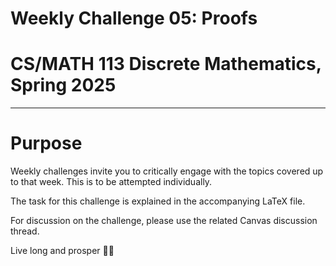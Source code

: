 # Weekly Challenge 05: Proofs
# CS/MATH 113 Discrete Mathematics, Spring 2025
***

# Purpose
Weekly challenges invite you to critically engage with the topics covered up to that week. This is to be attempted individually.

The task for this challenge is explained in the accompanying LaTeX file.

For discussion on the challenge, please use the related Canvas discussion thread.

Live long and prosper 🖖🏽
